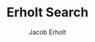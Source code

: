 ---
title: Erholt Search
author: Jacob Erholt
tags: ['website', 'featured']
image: /assets/website/erholt-search.png
imageAlt: This is a test
description: Jeg har lavet en hjemmeside, hvor jeg viser en masser billeder jeg har taget på gåture, der er brugt HTML, CSS og JS.
---